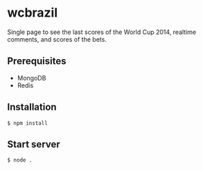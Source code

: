 wcbrazil
========

Single page to see the last scores of the World Cup 2014, realtime comments, and scores of the bets.

## Prerequisites
- MongoDB
- Redis

## Installation
```
$ npm install
```

## Start server
```
$ node .
```
